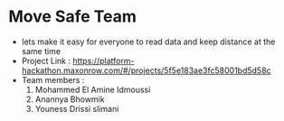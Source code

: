 # Move Safe Team
- lets make it easy for everyone to read data and keep distance at the same time
- Project Link : https://platform-hackathon.maxonrow.com/#/projects/5f5e183ae3fc58001bd5d58c
- Team members :
  1. Mohammed El Amine Idmoussi
  2. Anannya Bhowmik
  3. Youness Drissi slimani
